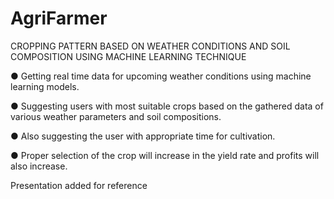 # AgriFarmer
CROPPING PATTERN BASED ON WEATHER CONDITIONS AND SOIL COMPOSITION USING MACHINE LEARNING TECHNIQUE

● Getting real time data for upcoming weather conditions using machine learning
models.

● Suggesting users with most suitable crops based on the gathered data of various
weather parameters and soil compositions.

● Also suggesting the user with appropriate time for cultivation.

● Proper selection of the crop will increase in the yield rate and profits will also
increase.

Presentation added for reference

